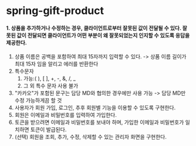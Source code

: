 
# spring-gift-product

#### 1. 상품을 추가하거나 수정하는 경우, 클라이언트로부터 잘못된 값이 전달될 수 있다. 잘못된 값이 전달되면 클라이언트가 어떤 부분이 왜 잘못되었는지 인지할 수 있도록 응답을 제공한다.
1) 상품 이름은 공백을 포함하여 최대 15자까지 입력할 수 있다. -> 상품 이름 길이가 최대 15자 임을 알리고 에러를 반환한다
2) 특수문자
   1) 가능:( ), [ ], +, -, &, /, _
   2) 그 외 특수 문자 사용 불가
3) "카카오"가 포함된 문구는 담당 MD와 협의한 경우에만 사용 가능 -> 담당 MD만 수정 가능하게끔 할 것
4) 사용자가 회원 가입, 로그인, 추후 회원별 기능을 이용할 수 있도록 구현한다. 
5) 회원은 이메일과 비밀번호를 입력하여 가입한다. 
6) 토큰을 받으려면 이메일과 비밀번호를 보내야 하며, 가입한 이메일과 비밀번호가 일치하면 토큰이 발급된다.
7) (선택) 회원을 조회, 추가, 수정, 삭제할 수 있는 관리자 화면을 구현한다.

